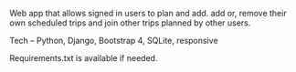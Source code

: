 Web app that allows signed in users to plan and add. add or, remove their own scheduled trips and join other trips planned by other users.

Tech – Python, Django, Bootstrap 4, SQLite, responsive

Requirements.txt is available if needed.